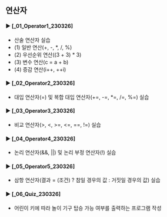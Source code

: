 ####
## 연산자
####
#### ► [_01_Operator1_230326]
- 산술 연산자 실습
- (1) 일반 연산(+, -, *, /, %)
- (2) 우선순위 연산((3 + 3) * 3)
- (3) 변수 연산(c = a + b)
- (4) 증감 연산(i++, ++i)
####
#### ► [_02_Operator2_230326]
- 대입 연산자(=) 및 복합 대입 연산자(+=, -=, *=, /=, %=) 실습 
####
#### ► [_03_Operator3_230326]
- 비교 연산자(>, <, >=, <=, ==, !=) 실습
####
#### ► [_04_Operator4_230326]
- 논리 연산자(&&, ||) 및 논리 부정 연산자(!) 실습
####
#### ► [_05_Operator5_230326]
- 삼항 연산자(결과 = (조건) ? 참일 경우의 값 : 거짓일 경우의 값) 실습
####
#### ► [_06_Quiz_230326]
- 어린이 키에 따라 놀이 기구 탑승 가능 여부를 출력하는 프로그램 작성
####
